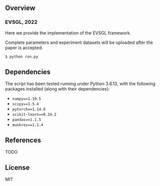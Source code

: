 ## Overview
### EVSGL, 2022
Here we provide the implementation of the EVSGL framework.


Complete parameters and experiment datasets will be uploaded after the paper is accepted.


```bash
$ python run.py
```

## Dependencies
The script has been tested running under Python 3.6.13, with the following packages installed (along with their dependencies):
+ `numpy==1.19.5`
+ `scipy==1.5.4`
+ `pytorch==1.14.0`
+ `scikit-learn==0.24.2`
+ `pandas==1.1.5`
+ `munkres==1.1.4`


## References
TODO

## License

MIT
